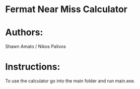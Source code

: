 # Fermat Near Miss Calculator
# Authors:
  Shawn Amato / Nikos Palivos


# Instructions:
  
  To use the calculator go into the main folder and run main.exe.
